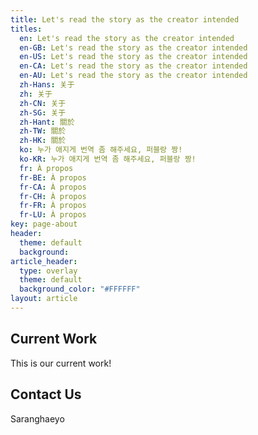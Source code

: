 ```yaml
---
title: Let's read the story as the creator intended
titles:
  en: Let's read the story as the creator intended
  en-GB: Let's read the story as the creator intended
  en-US: Let's read the story as the creator intended
  en-CA: Let's read the story as the creator intended
  en-AU: Let's read the story as the creator intended
  zh-Hans: 关于
  zh: 关于
  zh-CN: 关于
  zh-SG: 关于
  zh-Hant: 關於
  zh-TW: 關於
  zh-HK: 關於
  ko: 누가 애지게 번역 좀 해주세요, 퍼블랑 짱!
  ko-KR: 누가 애지게 번역 좀 해주세요, 퍼블랑 짱!
  fr: À propos
  fr-BE: À propos
  fr-CA: À propos
  fr-CH: À propos
  fr-FR: À propos
  fr-LU: À propos
key: page-about
header:
  theme: default
  background: 
article_header:
  type: overlay
  theme: default
  background_color: "#FFFFFF"
layout: article
---
```


## Current Work

This is our current work!

## Contact Us

Saranghaeyo